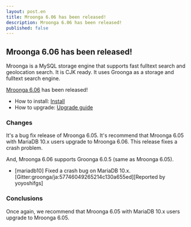 ```yaml
---
layout: post.en
title: Mroonga 6.06 has been released!
description: Mroonga 6.06 has been released!
published: false
---
```


## Mroonga 6.06 has been released!

Mroonga is a MySQL storage engine that supports fast fulltext search
and geolocation search. It is CJK ready. It uses Groonga as a storage
and fulltext search engine.

[Mroonga 6.06](/docs/news.html#release-6-06) has been released!

* How to install: [Install](/docs/install.html)
* How to upgrade: [Upgrade guide](/docs/upgrade.html)

### Changes

It's a bug fix release of Mroonga 6.05. It's recommend that Mroonga 6.05 with MariaDB 10.x users upgrade to Mroonga 6.06. This release fixes a crash problem.

And, Mroonga 6.06 supports Groonga 6.0.5 (same as Mroonga 6.05).

* [mariadb10] Fixed a crash bug on MariaDB 10.x.
  [Gitter:groonga/ja:57746049265214c130a655ed][Reported by yoyoshifgs]

### Conclusions

Once again, we recommend that Mroonga 6.05 with MariaDB 10.x users upgrade to Mroonga 6.05.
